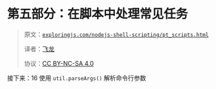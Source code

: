 # 第五部分：在脚本中处理常见任务

> 原文：[`exploringjs.com/nodejs-shell-scripting/pt_scripts.html`](https://exploringjs.com/nodejs-shell-scripting/pt_scripts.html)
> 
> 译者：[飞龙](https://github.com/wizardforcel)
> 
> 协议：[CC BY-NC-SA 4.0](https://creativecommons.org/licenses/by-nc-sa/4.0/)


接下来：16 使用 `util.parseArgs()` 解析命令行参数
